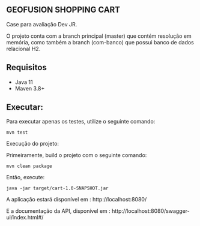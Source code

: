 ## GEOFUSION SHOPPING CART 
 Case para avaliação Dev JR.

 O projeto conta com a branch principal (master) que contém resolução em memória, como também a branch (com-banco) que possui banco de dados relacional H2.


## Requisitos
* Java 11
* Maven 3.8+
  

## Executar:

Para executar apenas os testes, utilize o seguinte comando:
```
mvn test
```


Execução do projeto:

Primeiramente, build o projeto com  o seguinte comando:

``` 
mvn clean package
```

Então, execute:

``` 
java -jar target/cart-1.0-SNAPSHOT.jar
```

A aplicação estará disponível em : http://localhost:8080/

E a documentação da API, disponível em : http://localhost:8080/swagger-ui/index.html#/

